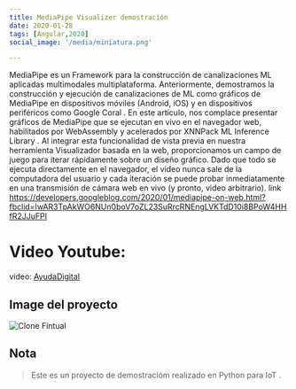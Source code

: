 ```yaml
---
title: MediaPipe Visualizer demostración
date: 2020-01-28
tags: [Angular,2020]
social_image: '/media/miniatura.png'

---
```

MediaPipe es un Framework para la construcción de canalizaciones ML aplicadas multimodales multiplataforma. Anteriormente, demostramos la construcción y ejecución de canalizaciones de ML como gráficos de MediaPipe en dispositivos móviles (Android, iOS) y en dispositivos periféricos como Google Coral . En este artículo, nos complace presentar gráficos de MediaPipe que se ejecutan en vivo en el navegador web, habilitados por WebAssembly y acelerados por XNNPack ML Inference Library . Al integrar esta funcionalidad de vista previa en nuestra herramienta Visualizador basada en la web, proporcionamos un campo de juego para iterar rápidamente sobre un diseño gráfico. Dado que todo se ejecuta directamente en el navegador, el video nunca sale de la computadora del usuario y cada iteración se puede probar inmediatamente en una transmisión de cámara web en vivo (y pronto, video arbitrario).
link https://developers.googleblog.com/2020/01/mediapipe-on-web.html?fbclid=IwAR3TpAkWO6NUn0boV7oZL23SuRrcRNEngLVKTdD10i8BPoW4HHfR2JJuFPI

# Video Youtube:

video: [AyudaDigital](https://www.youtube.com/watch?v=GVwQdx10nT8)


## Image del proyecto

![Clone Fintual](/media/miniatura.png)


## Nota

> Este es un proyecto de demostracióm realizado en Python para IoT .
